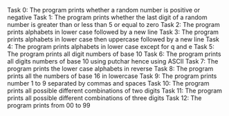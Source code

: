 Task 0: The program prints whether a random number is positive or negative
Task 1: The program prints whether the last digit of a random number is greater than or less than 5 or equal to zero
Task 2: The program prints alphabets in lower case followed by a new line
Task 3: The program prints alphabets in lower case then uppercase followed by a new line
Task 4: The program prints alphabets in lower case except for q and e
Task 5: The program prints all digit numbers of base 10
Task 6: The program prints all digits numbers of base 10 using putchar hence using ASCII
Task 7: The program prints the lower case alphabets in reverse
Task 8: The program prints all the numbers of base 16 in lowercase
Task 9: The program prints number 1 to 9 separated by commas and spaces
Task 10: The program prints all possible different combinations of two digits
Task 11: The program prints all possible different combinations of three digits
Task 12: The program prints from 00 to 99
